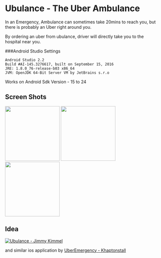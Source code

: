 # Ubulance - The Uber Ambulance

In an Emergency, Ambulance can sometimes take 20mins to reach you, but there is probably an Uber right around you.

By ordering an uber from ubulance, driver will directly take you to the hospital near you.

###Android Studio Settings
```
Android Studio 2.2
Build #AI-145.3276617, built on September 15, 2016
JRE: 1.8.0_76-release-b03 x86_64
JVM: OpenJDK 64-Bit Server VM by JetBrains s.r.o
```

Works on Android Sdk Version - 15 to 24


## Screen Shots
<img src="https://raw.github.com/pravinkandala/Ubulance/master/Screens/Screen1.jpg" width="180" />


<img src="https://raw.github.com/pravinkandala/Ubulance/master/Screens/Screen2.jpg" width="180" />


<img src="https://raw.github.com/pravinkandala/Ubulance/master/Screens/Screen3.jpg" width="180" />


## Idea

[![Ubulance - Jimmy Kimmel](https://img.youtube.com/vi/uyeJE2vMSLE/0.jpg)](https://www.youtube.com/watch?v=uyeJE2vMSLE)

and similar ios application by [UberEmergency - Khaptonstall](https://github.com/khaptonstall/UberEmergency)


